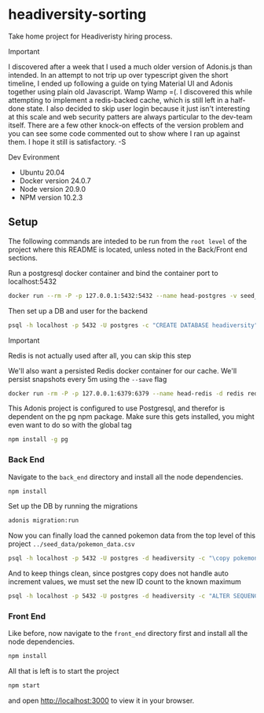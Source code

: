 # headiversity-sorting
Take home project for Headiveristy hiring process.

> [!IMPORTANT]  
> I discovered after a week that I used a much older version of Adonis.js than intended. In an attempt to not trip up over typescript given the short timeline, I ended up following a guide on tying Material UI and Adonis together using plain old Javascript. Wamp Wamp =(.
> I discovered this while attempting to implement a redis-backed cache, which is still left in a half-done state. I also decided to skip user login because it just isn't interesting at this scale and web security patters are always particular to the dev-team itself. There are a few other knock-on effects of the version problem and you can see some code commented out to show where I ran up against them.
> I hope it still is satisfactory. -S

Dev Evironment
- Ubuntu 20.04
- Docker version 24.0.7
- Node version 20.9.0
- NPM version 10.2.3


## Setup
The following commands are inteded to be run from the `root level` of the project where this README is located, unless noted in the Back/Front end sections.

Run a postgresql docker container and bind the container port to localhost:5432 
```bash
docker run --rm -P -p 127.0.0.1:5432:5432 --name head-postgres -v seed_data/:/var/lib/postgresql/data -e POSTGRES_PASSWORD=password123 -d postgres
```

Then set up a DB and user for the backend
```bash
psql -h localhost -p 5432 -U postgres -c "CREATE DATABASE headiversity"
```

> [!IMPORTANT]
> Redis is not actually used after all, you can skip this step

We'll also want a persisted Redis docker container for our cache. We'll persist snapshots every 5m using the `--save` flag
```bash
docker run -rm -P -p 127.0.0.1:6379:6379 --name head-redis -d redis redis-server --save 300 1 --loglevel warning
```

This Adonis project is configured to use Postgresql, and therefor is dependent on the pg npm package. Make sure this gets installed, you might even want to do so with the global tag
```bash
npm install -g pg
```

### Back End
Navigate to the `back_end` directory and install all the node dependencies.
```bash
npm install
```

Set up the DB by running the migrations 
```bash
adonis migration:run
```

Now you can finally load the canned pokemon data from the top level of this project `../seed_data/pokemon_data.csv`
```bash
psql -h localhost -p 5432 -U postgres -d headiversity -c "\copy pokemon(id,name,type,sub_type,total_score,hp,attack,defense,sp_attack,sp_defense,speed,generation,legendary) FROM '../seed_data/pokemon_data.csv' DELIMITER ',' CSV HEADER"
```

And to keep things clean, since postgres copy does not handle auto increment values, we must set the new ID count to the known maximum
```bash
psql -h localhost -p 5432 -U postgres -d headiversity -c "ALTER SEQUENCE pokemon_id_seq RESTART WITH 722"
```

### Front End
Like before, now navigate to the `front_end` directory first and install all the node dependencies.
```bash
npm install
```

All that is left is to start the project
```bash
npm start
```
and open [http://localhost:3000](http://localhost:3000) to view it in your browser.